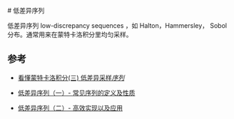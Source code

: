 ﻿﻿# 低差异序列

低差异序列 low-discrepancy sequences ，如 Halton，Hammersley， Sobol 分布。通常用来在蒙特卡洛积分里均匀采样。

## 参考

- [看懂蒙特卡洛积分(三) 低差异采样*序列*](https://zhuanlan.zhihu.com/p/343666731)

- [低差异序列（一）- 常见序列的定义及性质](https://zhuanlan.zhihu.com/p/20197323)
- [低差异序列（二）- 高效实现以及应用](https://zhuanlan.zhihu.com/p/20374706)


